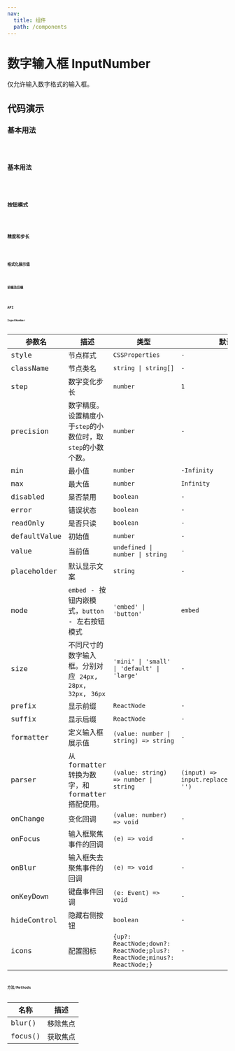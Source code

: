```yaml
---
nav:
  title: 组件
  path: /components
---
```


# 数字输入框 InputNumber

仅允许输入数字格式的输入框。

## 代码演示

### 基本用法

<code src="./__demo__/basic.demo.tsx" />

### 基本用法

<code src="./__demo__/basic.demo.tsx" />

### 按钮模式

<code src="./__demo__/mode.demo.tsx" />

### 精度和步长

<code src="./__demo__/precision.demo.tsx" />

### 格式化展示值

<code src="./__demo__/format.demo.tsx" />

### 前缀及后缀

<code src="./__demo__/suffix.demo.tsx" />

## API

### InputNumber

|参数名|描述|类型|默认值|版本|
|---|---|---|---|---|
|style|节点样式|`CSSProperties`|`-`|-|
|className|节点类名|`string \| string[]`|`-`|-|
|step|数字变化步长|`number`|`1`|-|
|precision|数字精度。设置精度小于`step`的小数位时，取`step`的小数个数。|`number`|`-`|-|
|min|最小值|`number`|`-Infinity`|-|
|max|最大值|`number`|`Infinity`|-|
|disabled|是否禁用|`boolean`|`-`|-|
|error|错误状态|`boolean`|`-`|-|
|readOnly|是否只读|`boolean`|`-`|2.17.0|
|defaultValue|初始值|`number`|`-`|-|
|value|当前值|`undefined \| number \| string`|`-`|-|
|placeholder|默认显示文案|`string`|`-`|-|
|mode|`embed` - 按钮内嵌模式，`button` - 左右按钮模式|`'embed' \| 'button'`|`embed`|-|
|size|不同尺寸的数字输入框。分别对应 `24px`, `28px`, `32px`, `36px`|`'mini' \| 'small' \| 'default' \| 'large'`|`-`|-|
|prefix|显示前缀|`ReactNode`|`-`|-|
|suffix|显示后缀|`ReactNode`|`-`|-|
|formatter|定义输入框展示值|`(value: number \| string) => string`|`-`|-|
|parser|从 formatter 转换为数字，和 formatter 搭配使用。|`(value: string) => number \| string`|`(input) => input.replace(/[^\w\.-]+/g, '')`|-|
|onChange|变化回调|`(value: number) => void`|`-`|-|
|onFocus|输入框聚焦事件的回调|`(e) => void`|`-`|-|
|onBlur|输入框失去聚焦事件的回调|`(e) => void`|`-`|-|
|onKeyDown|键盘事件回调|`(e: Event) => void`|`-`|-|
|hideControl|隐藏右侧按钮|`boolean`|`-`|-|
|icons|配置图标|`{up?: ReactNode;down?: ReactNode;plus?: ReactNode;minus?: ReactNode;}`|`-`|-|

## 方法/Methods

|名称|描述|
|---|:---:|
|blur()|	移除焦点|
|focus()|	获取焦点|
